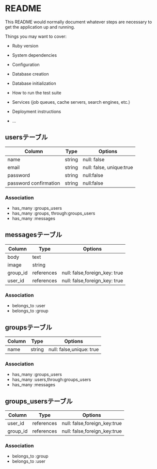 # README

This README would normally document whatever steps are necessary to get the
application up and running.

Things you may want to cover:

* Ruby version

* System dependencies

* Configuration

* Database creation

* Database initialization

* How to run the test suite

* Services (job queues, cache servers, search engines, etc.)

* Deployment instructions

* ...

## usersテーブル

|Column|Type|Options|
|------|----|-------|
|name|string|null: false|
|email|string|null: false, unique:true|
|password|string|null:false|
|password confirmation|string|null:false|

### Association
- has_many :groups_users 
- has_many :groups, through:groups_users
- has_many :messages



## messagesテーブル

|Column|Type|Options|
|------|----|-------|
|body|text||
|image|string||
|group_id|references|null: false,foreign_key: true|
|user_id|references|null: false,foreign_key: true|

### Association
- belongs_to :user
- belongs_to :group



## groupsテーブル

|Column|Type|Options|
|------|----|-------|
|name|string|null: false,unique: true|

### Association
- has_many :groups_users
- has_many :users,through:groups_users
- has_many :messages



## groups_usersテーブル

|Column|Type|Options|
|------|----|-------|
|user_id|references|null: false,foreign_key:true|
|group_id|references|null: false,foreign_key:true|

### Association
- belongs_to :group
- belongs_to :user




